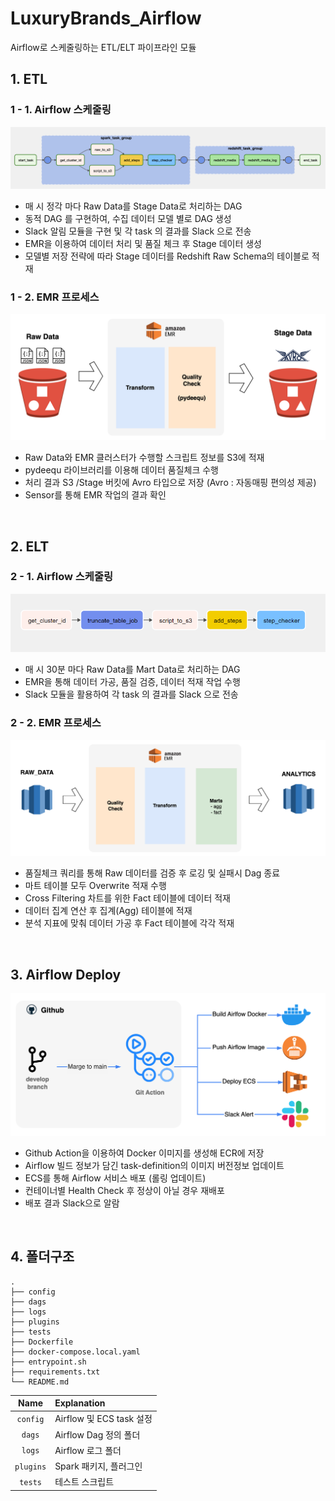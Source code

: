 # LuxuryBrands_Airflow
Airflow로 스케줄링하는 ETL/ELT 파이프라인 모듈


## 1. ETL
### 1 - 1. Airflow 스케줄링
![img1](https://github.com/LuxuryBrands/.github/blob/main/profile/files/ETL_airflow.png)
- 매 시 정각 마다 Raw Data를 Stage Data로 처리하는 DAG 
- 동적 DAG 를 구현하여, 수집 데이터 모델 별로 DAG 생성
- Slack 알림 모듈을 구현 및 각 task 의 결과를 Slack 으로 전송
- EMR을 이용하여 데이터 처리 및 품질 체크 후 Stage 데이터 생성 
- 모델별 저장 전략에 따라 Stage 데이터를 Redshift Raw Schema의 테이블로 적재


### 1 - 2. EMR 프로세스
![img2](https://github.com/LuxuryBrands/.github/blob/main/profile/files/ETL_emr_process.png)
- Raw Data와 EMR 클러스터가 수행할 스크립트 정보를 S3에 적재
- pydeequ 라이브러리를 이용해 데이터 품질체크 수행
- 처리 결과 S3 /Stage 버킷에 Avro 타입으로 저장 (Avro : 자동매핑 편의성 제공)
- Sensor를 통해 EMR 작업의 결과 확인

<br/>

## 2. ELT

### 2 - 1. Airflow 스케줄링
![img3](https://github.com/LuxuryBrands/.github/blob/main/profile/files/ELT_airflow.png)
- 매 시 30분 마다 Raw Data를 Mart Data로 처리하는 DAG 
- EMR을 통해 데이터 가공, 품질 검증, 데이터 적재 작업 수행
- Slack 모듈을 활용하여 각 task 의 결과를 Slack 으로 전송


### 2 - 2. EMR 프로세스
![img4](https://github.com/LuxuryBrands/.github/blob/main/profile/files/ELT_emr_process.png)
- 품질체크 쿼리를 통해 Raw 데이터를 검증 후 로깅 및 실패시 Dag 종료
- 마트 테이블 모두 Overwrite 적재 수행
- Cross Filtering 차트를 위한 Fact 테이블에 데이터 적재
- 데이터 집계 연산 후 집계(Agg) 테이블에 적재
- 분석 지표에 맞춰 데이터 가공 후 Fact 테이블에 각각 적재

<br/>

## 3. Airflow Deploy
![img5](https://github.com/LuxuryBrands/.github/blob/main/profile/files/Airflow_deploy.png)
- Github Action을 이용하여 Docker 이미지를 생성해 ECR에 저장
- Airflow 빌드 정보가 담긴 task-definition의 이미지 버전정보 업데이트
- ECS를 통해 Airflow 서비스 배포 (롤링 업데이트)
- 컨테이너별 Health Check 후 정상이 아닐 경우 재배포
- 배포 결과 Slack으로 알람


<br/>

## 4. 폴더구조
```
.
├── config
├── dags
├── logs
├── plugins
├── tests
├── Dockerfile
├── docker-compose.local.yaml
├── entrypoint.sh
├── requirements.txt
└── README.md
```

| Name | Explanation |
|:---:|:---|
| `config` | Airflow 및 ECS task 설정 |
| `dags` | Airflow Dag 정의 폴더 |
| `logs` | Airflow 로그 폴더 |
| `plugins` | Spark 패키지, 플러그인 |
| `tests` | 테스트 스크립트 |
